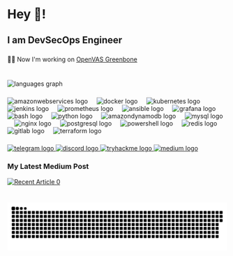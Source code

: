 <h1 align="left">Hey 👋!</h1>
<h2 align="left">I am DevSecOps Engineer</h2>

###

<p align="left">🧑‍💻 Now I'm working on <a href="https://github.com/Dev0psSec/openvas-greenbone-ubuntu">OpenVAS Greenbone</a></p>


###

<br clear="both">

<div align="left">
  <img src="https://github-readme-stats.vercel.app/api/top-langs?username=SecDev0ps&locale=en&hide_title=false&layout=compact&card_width=320&langs_count=5&theme=github_dark&hide_border=false" height="150" alt="languages graph"  />
</div>

###

<div align="left">
  <img src="https://skillicons.dev/icons?i=aws" height="25" alt="amazonwebservices logo"  />
  <img width="12" />
  <img src="https://skillicons.dev/icons?i=docker" height="25" alt="docker logo"  />
  <img width="12" />
  <img src="https://skillicons.dev/icons?i=kubernetes" height="25" alt="kubernetes logo"  />
  <img width="12" />
  <img src="https://skillicons.dev/icons?i=jenkins" height="25" alt="jenkins logo"  />
  <img width="12" />
  <img src="https://skillicons.dev/icons?i=prometheus" height="25" alt="prometheus logo"  />
  <img width="12" />
  <img src="https://skillicons.dev/icons?i=ansible" height="25" alt="ansible logo"  />
  <img width="12" />
  <img src="https://skillicons.dev/icons?i=grafana" height="25" alt="grafana logo"  />
  <img width="12" />
  <img src="https://skillicons.dev/icons?i=bash" height="25" alt="bash logo"  />
  <img width="12" />
  <img src="https://cdn.jsdelivr.net/gh/devicons/devicon/icons/python/python-original.svg" height="25" alt="python logo"  />
  <img width="12" />
  <img src="https://skillicons.dev/icons?i=dynamodb" height="25" alt="amazondynamodb logo"  />
  <img width="12" />
  <img src="https://skillicons.dev/icons?i=mysql" height="25" alt="mysql logo"  />
  <img width="12" />
  <img src="https://skillicons.dev/icons?i=nginx" height="25" alt="nginx logo"  />
  <img width="12" />
  <img src="https://skillicons.dev/icons?i=postgres" height="25" alt="postgresql logo"  />
  <img width="12" />
  <img src="https://skillicons.dev/icons?i=powershell" height="25" alt="powershell logo"  />
  <img width="12" />
  <img src="https://skillicons.dev/icons?i=redis" height="25" alt="redis logo"  />
  <img width="12" />
  <img src="https://skillicons.dev/icons?i=gitlab" height="25" alt="gitlab logo"  />
  <img width="12" />
  <img src="https://cdn.jsdelivr.net/gh/devicons/devicon/icons/terraform/terraform-original.svg" height="25" alt="terraform logo"  />
</div>

###

<div align="left">
  <a href="https://t.me/gitlab_runner" target="_blank">
    <img src="https://img.shields.io/static/v1?message=Telegram&logo=telegram&label=&color=2CA5E0&logoColor=white&labelColor=&style=plastic" height="25" alt="telegram logo"  />
  </a>
  <a href="https://discord.com/users/227668964333846528" target="_blank">
    <img src="https://img.shields.io/static/v1?message=Discord&logo=discord&label=&color=7289DA&logoColor=white&labelColor=&style=plastic" height="25" alt="discord logo"  />
  </a>
  <a href="https://tryhackme.com/p/DevSec0ps" target="_blank">
    <img src="https://img.shields.io/static/v1?message=TryHackMe&logo=tryhackme&label=&color=88cc14&logoColor=white&labelColor=&style=plastic" height="25" alt="tryhackme logo"  />
  </a>
  <a href="https://medium.com/@DevSec0ps" target="_blank">
    <img src="https://img.shields.io/static/v1?message=Medium&logo=medium&label=&color=12100E&logoColor=white&labelColor=&style=plastic" height="25" alt="medium logo"  />
  </a>
</div>

###

<h3 align="left">My Latest Medium Post</h3>

[![Recent Article 0](https://github-readme-medium-recent-article.vercel.app/medium/@DevSec0ps/0)](https://github-readme-medium-recent-article.vercel.app/medium/@DevSec0ps/0)

###
<br clear="both">
<img src="https://raw.githubusercontent.com/Dev0psSec/Dev0psSec/output/snake.svg" alt="Snake animation" />
